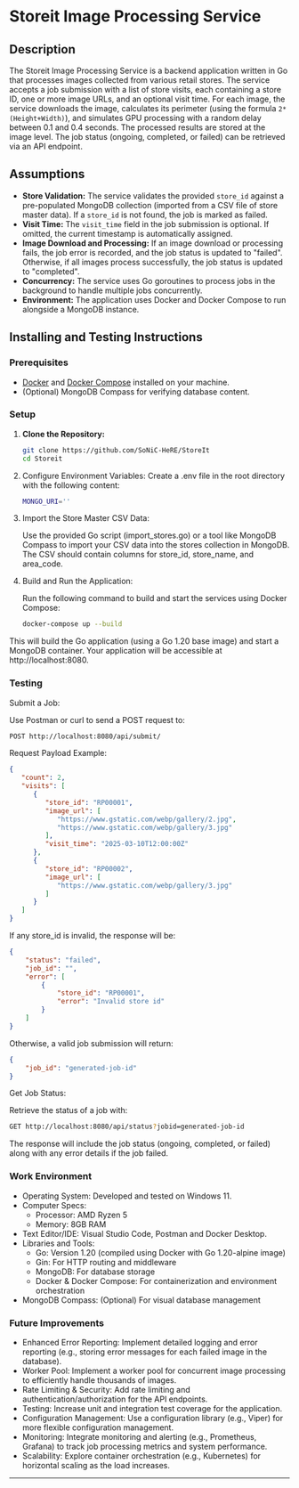 # Storeit Image Processing Service

## Description

The Storeit Image Processing Service is a backend application written in Go that processes images collected from various retail stores. The service accepts a job submission with a list of store visits, each containing a store ID, one or more image URLs, and an optional visit time. For each image, the service downloads the image, calculates its perimeter (using the formula `2*(Height+Width)`), and simulates GPU processing with a random delay between 0.1 and 0.4 seconds. The processed results are stored at the image level. The job status (ongoing, completed, or failed) can be retrieved via an API endpoint.

## Assumptions

- **Store Validation:** The service validates the provided `store_id` against a pre-populated MongoDB collection (imported from a CSV file of store master data). If a `store_id` is not found, the job is marked as failed.
- **Visit Time:** The `visit_time` field in the job submission is optional. If omitted, the current timestamp is automatically assigned.
- **Image Download and Processing:** If an image download or processing fails, the job error is recorded, and the job status is updated to "failed". Otherwise, if all images process successfully, the job status is updated to "completed".
- **Concurrency:** The service uses Go goroutines to process jobs in the background to handle multiple jobs concurrently.
- **Environment:** The application uses Docker and Docker Compose to run alongside a MongoDB instance.

## Installing and Testing Instructions

### Prerequisites

- [Docker](https://www.docker.com/get-started) and [Docker Compose](https://docs.docker.com/compose/install/) installed on your machine.
- (Optional) MongoDB Compass for verifying database content.

### Setup

1. **Clone the Repository:**

   ```bash
   git clone https://github.com/SoNiC-HeRE/StoreIt
   cd Storeit
   ```

2. Configure Environment Variables:
Create a .env file in the root directory with the following content:

    ```bash
    MONGO_URI=''
    ```

3. Import the Store Master CSV Data:

    Use the provided Go script (import_stores.go) or a tool like MongoDB Compass to import your CSV data into the stores collection in MongoDB. The CSV should contain columns for store_id, store_name, and area_code.

4. Build and Run the Application:

    Run the following command to build and start the services using Docker Compose:

    ```bash
    docker-compose up --build
    ```
This will build the Go application (using a Go 1.20 base image) and start a MongoDB container. Your application will be accessible at http://localhost:8080.

### Testing
Submit a Job:

Use Postman or curl to send a POST request to:

```bash
POST http://localhost:8080/api/submit/
```

Request Payload Example:

```json
{
   "count": 2,
   "visits": [
      {
         "store_id": "RP00001",
         "image_url": [
            "https://www.gstatic.com/webp/gallery/2.jpg",
            "https://www.gstatic.com/webp/gallery/3.jpg"
         ],
         "visit_time": "2025-03-10T12:00:00Z"
      },
      {
         "store_id": "RP00002",
         "image_url": [
            "https://www.gstatic.com/webp/gallery/3.jpg"
         ]
      }
   ]
}
```

If any store_id is invalid, the response will be:

```json
{
    "status": "failed",
    "job_id": "",
    "error": [
        {
            "store_id": "RP00001",
            "error": "Invalid store id"
        }
    ]
}
```
Otherwise, a valid job submission will return:

```json
{
    "job_id": "generated-job-id"
}
```

Get Job Status:

Retrieve the status of a job with:

```bash
GET http://localhost:8080/api/status?jobid=generated-job-id
```

The response will include the job status (ongoing, completed, or failed) along with any error details if the job failed.

### Work Environment
- Operating System: Developed and tested on Windows 11.
- Computer Specs:
    - Processor: AMD Ryzen 5 
    - Memory: 8GB RAM
- Text Editor/IDE: Visual Studio Code, Postman and Docker Desktop.
- Libraries and Tools:
    - Go: Version 1.20 (compiled using Docker with Go 1.20-alpine image)
    - Gin: For HTTP routing and middleware
    - MongoDB: For database storage
    - Docker & Docker Compose: For containerization and environment orchestration
- MongoDB Compass: (Optional) For visual database management

### Future Improvements
- Enhanced Error Reporting: Implement detailed logging and error reporting (e.g., storing error messages for each failed image in the database).
- Worker Pool: Implement a worker pool for concurrent image processing to efficiently handle thousands of images.
- Rate Limiting & Security: Add rate limiting and authentication/authorization for the API endpoints.
- Testing: Increase unit and integration test coverage for the application.
- Configuration Management: Use a configuration library (e.g., Viper) for more flexible configuration management.
- Monitoring: Integrate monitoring and alerting (e.g., Prometheus, Grafana) to track job processing metrics and system performance.
- Scalability: Explore container orchestration (e.g., Kubernetes) for horizontal scaling as the load increases.

<hr/>